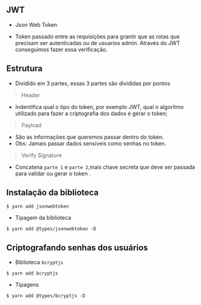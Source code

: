 ## JWT

- Json Web Token

- Token passado entre as requisições para grantir que as rotas que precisam ser autenticadas ou de usuarios admin. Através do JWT conseguimos fazer essa verificação.

## Estrutura

- Dividido em 3 partes, essas 3 partes são divididas por pontos

> Header

- Indentifica qual o tipo do token, por exemplo JWT, qual o algoritmo utilizado para fazer a criptografia dos dados e gerar o token;


> Payload

- São as informações que queremos passar dentro do token.
- Obs: Jamais passar dados sensíveis como senhas no token.

> Verify Signature

- Concatena `parte 1` e `parte 2`,mais chave secreta que deve ser passada para validar ou gerar o token .

## Instalação da biblioteca

```
$ yarn add jsonwebtoken
```

- Tipagem da biblioteca

```
$ yarn add @types/jsonwebtoken -D
```

## Criptografando senhas dos usuários

- Biblioteca `bcryptjs`

```
$ yarn add bcryptjs
```

- Tipagens

```
$ yarn add @types/bcryptjs -D
```